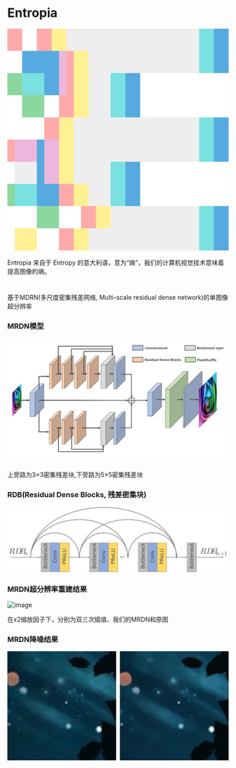 # Entropia
![image](https://github.com/2ndDog/Entropia/blob/master/Entropia/Entropia.svg)


Entropia 来自于 Entropy 的意大利语，意为“熵”，我们的计算机视觉技术意味着提高图像的熵。


#
基于MDRN(多尺度密集残差网络, Multi-scale residual dense network)的单图像超分辨率


### MRDN模型
![image](https://github.com/2ndDog/Entropia/blob/master/MRDN_model_SVG.svg)


上旁路为3×3密集残差块,下旁路为5×5密集残差块


### RDB(Residual Dense Blocks, 残差密集块)
![image](https://github.com/2ndDog/Entropia/blob/master/RDB_model_SVG.svg)


### MRDN超分辨率重建结果
![image](https://github.com/2ndDog/Entropia/blob/master/MRDN.png)


在x2缩放因子下，分别为双三次插值、我们的MRDN和原图


### MRDN降噪结果
![image](https://github.com/2ndDog/Entropia/blob/master/MRDN_noise.png)
